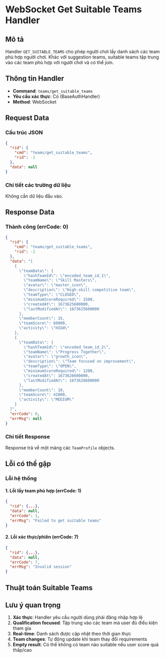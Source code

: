 # WebSocket Get Suitable Teams Handler

## Mô tả
Handler `GET_SUITABLE_TEAMS` cho phép người chơi lấy danh sách các team phù hợp người chơi. Khác với suggestion teams, suitable teams tập trung vào các team phù hợp với người chơi và có thể join.

## Thông tin Handler
- **Command**: `teams/get_suitable_teams`
- **Yêu cầu xác thực**: Có (BaseAuthHandler)
- **Method**: WebSocket

## Request Data

### Cấu trúc JSON
```json
{
  "rid": {
    "cmd": "teams/get_suitable_teams",
    "rid": -1
  },
  "data": null
}
```

### Chi tiết các trường dữ liệu

Không cần dữ liệu đầu vào. 

## Response Data

### Thành công (errCode: 0)
```json
{
  "rid": {
    "cmd": "teams/get_suitable_teams",
    "rid": -1
  },
  "data": "[
    {
      \"teamData\": {
        \"hashTeamId\": \"encoded_team_id_1\",
        \"teamName\": \"Skill Masters\",
        \"avatar\": \"master_icon\",
        \"description\": \"High-skill competitive team\",
        \"teamType\": \"CLOSED\",
        \"minimumScoreRequired\": 1500,
        \"createdAt\": 1673625600000,
        \"lastModifiedAt\": 1673625600000
      },
      \"memberCount\": 15,
      \"teamScore\": 60000,
      \"activity\": \"HIGH\"
    },
    {
      \"teamData\": {
        \"hashTeamId\": \"encoded_team_id_2\",
        \"teamName\": \"Progress Together\",
        \"avatar\": \"growth_icon\",
        \"description\": \"Team focused on improvement\",
        \"teamType\": \"OPEN\",
        \"minimumScoreRequired\": 1200,
        \"createdAt\": 1673626600000,
        \"lastModifiedAt\": 1673626600000
      },
      \"memberCount\": 10,
      \"teamScore\": 42000,
      \"activity\": \"MEDIUM\"
    }
  ]",
  "errCode": 0,
  "errMsg": null
}
```

### Chi tiết Response

Response trả về một mảng các `TeamProfile` objects.

## Lỗi có thể gặp

### Lỗi hệ thống

#### 1. Lỗi lấy team phù hợp (errCode: 1)
```json
{
  "rid": {...},
  "data": null,
  "errCode": 1,
  "errMsg": "Failed to get suitable teams"
}
```

#### 2. Lỗi xác thực/phiên (errCode: 7)
```json
{
  "rid": {...},
  "data": null,
  "errCode": 7,
  "errMsg": "Invalid session"
}
```


## Thuật toán Suitable Teams



## Lưu ý quan trọng

1. **Xác thực**: Handler yêu cầu người dùng phải đăng nhập hợp lệ
2. **Qualification focused**: Tập trung vào các team mà user đủ điều kiện tham gia
3. **Real-time**: Danh sách được cập nhật theo thời gian thực
4. **Team changes**: Tự động update khi team thay đổi requirements
5. **Empty result**: Có thể không có team nào suitable nếu user score quá thấp/cao
